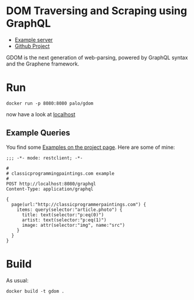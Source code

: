 
# DOM Traversing and Scraping using GraphQL

* [Example server](http://gdom.graphene-python.org/)
* [Github Project](https://github.com/syrusakbary/gdom)

GDOM is the next generation of web-parsing, powered by GraphQL syntax and the Graphene framework.


# Run


    docker run -p 8080:8080 palo/gdom
    

now have a look at [localhost](http://localhost:8080/)


## Example Queries

You find some [Examples on the project page](https://github.com/syrusakbary/gdom/tree/master/examples).
Here are some of mine:


    ;;; -*- mode: restclient; -*-
    
    #
    # classicprogrammingpaintings.com example
    #
    POST http://localhost:8080/graphql
    Content-Type: application/graphql
    
    {
      page(url:"http://classicprogrammerpaintings.com") {
        items: query(selector:"article.photo") {
          title: text(selector:"p:eq(0)")     
          artist: text(selector:"p:eq(1)")
          image: attr(selector:"img", name:"src")
        }
      }
    }


# Build

As usual:

    docker build -t gdom .

